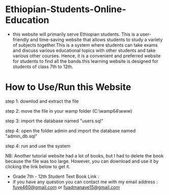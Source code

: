 # Ethiopian-Students-Online-Education
- this website will primarily serve Ethiopian students. This is a user-friendly and time-saving website that allows students to study a variety of subjects together.This  is a system where students can take exams and discuss various educational topics with other students and take various other courses. Hence, it is a convenient and preferred website for students to find all the bands.this learning website is designed for students of class 7th to 12th.

# How to Use/Run this Website
step 1: downlod and extract the file

step 2: move the file in your wamp folder (C:\wamp64\www)

step 3: import the database named "users.sql"

step 4: open the folder admin and import the database named "admin_db.sql"

step 4: run and use the system

NB: Another tutorial website had a lot of books, but I had to delete the book because the file was too large. However, you can download and use it by clicking the link below to get it.
- Grade 7th - 12th Student Text Book Link : 
- if you have any question you can contact me with my email address : fuye460@gmail.com or fuadmanaye15@gmail.com

